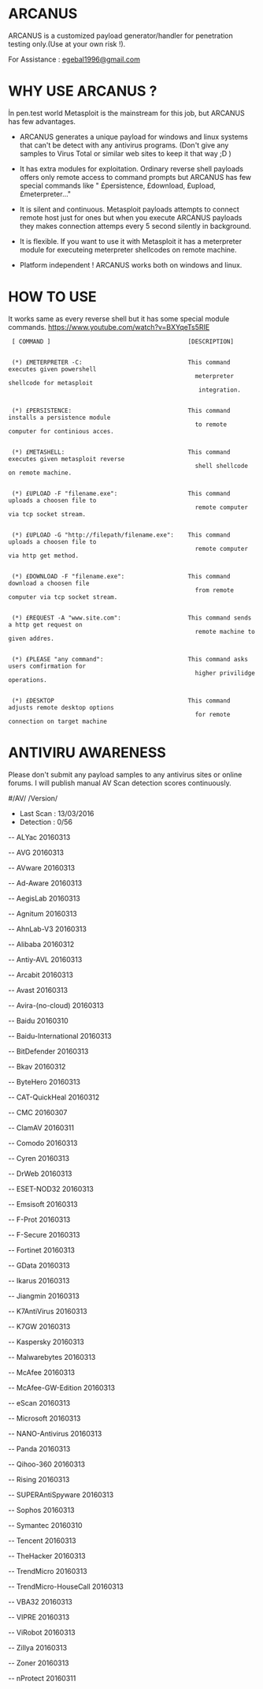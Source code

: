 # ARCANUS
ARCANUS is a customized payload generator/handler for penetration testing only.(Use at your own risk !).

For Assistance : egebal1996@gmail.com


# WHY USE ARCANUS ?
  İn pen.test world Metasploit is the mainstream for this job, but ARCANUS has few advantages.
  
- ARCANUS generates a unique payload for windows and linux systems that can't be detect with any antivirus programs. (Don't give any samples to Virus Total or similar web sites to keep it that way ;D )

- It has extra modules for exploitation. Ordinary reverse shell payloads offers only remote access to command prompts but ARCANUS has few special commands like " £persistence, £download, £upload, £meterpreter..."

- It is silent and continuous. Metasploit payloads attempts to connect remote host just for ones but when you execute ARCANUS payloads they makes connection attemps every 5 second silently in background.

- It is flexible. If you want to use it with Metasploit it has a meterpreter module for executeing meterpreter shellcodes on remote machine.

- Platform independent ! ARCANUS works both on windows and linux.


# HOW TO USE 

It works same as every reverse shell but it has some special module commands.
https://www.youtube.com/watch?v=BXYqeTs5RIE

   
                                                                                                     
                                                                                                     
                                                                                                     
                                                                                                     
     [ COMMAND ]                                       [DESCRIPTION]                                 
                            
                                                                                                     
     (*) £METERPRETER -C:                              This command executes given powershell        
                                                         meterpreter shellcode for metasploit        
                                                          integration.                               
                                                                                                     
                                                                                                     
     (*) £PERSISTENCE:                                 This command installs a persistence module    
                                                         to remote computer for continious acces.    
                                                                                                     
                                                                                                     
     (*) £METASHELL:                                   This command executes given metasploit reverse
                                                         shell shellcode on remote machine.          
                                                                                                     
                                                                                                     
     (*) £UPLOAD -F "filename.exe":                    This command uploads a choosen file to        
                                                         remote computer via tcp socket stream.      
                                                                                                     
                                                                                                     
     (*) £UPLOAD -G "http://filepath/filename.exe":    This command uploads a choosen file to        
                                                         remote computer via http get method.        
                                                                                                     
                                                                                                     
     (*) £DOWNLOAD -F "filename.exe":                  This command download a choosen file          
                                                         from remote computer via tcp socket stream. 
                                                                                                     
                                                                                                     
     (*) £REQUEST -A "www.site.com":                   This command sends a http get request on      
                                                         remote machine to given addres.             
                                                                                                     
                                                                                                     
     (*) £PLEASE "any command":                        This command asks users comfirmation for      
                                                         higher privilidge operations.               
                                                                                                     
                                                                                                     
     (*) £DESKTOP                                      This command adjusts remote desktop options   
                                                         for remote connection on target machine     
                                                                                                     
                                                                                                     
  # ANTIVIRU AWARENESS
  
  Please don't submit any payload samples to any antivirus sites or online forums. I will publish manual AV Scan detection scores continuously.
  


#/AV/    /Version/

- Last Scan : 13/03/2016
- Detection : 0/56


-- ALYac		20160313

-- AVG		20160313

-- AVware		20160313

-- Ad-Aware		20160313

-- AegisLab		20160313

-- Agnitum		20160313

-- AhnLab-V3		20160313

-- Alibaba		20160312

-- Antiy-AVL		20160313

-- Arcabit		20160313

-- Avast		20160313

-- Avira-(no-cloud)		20160313

-- Baidu		20160310

-- Baidu-International		20160313

-- BitDefender		20160313

-- Bkav		20160312

-- ByteHero		20160313

-- CAT-QuickHeal		20160312

-- CMC		20160307

-- ClamAV		20160311

-- Comodo		20160313

-- Cyren		20160313

-- DrWeb		20160313

-- ESET-NOD32		20160313

-- Emsisoft		20160313

-- F-Prot		20160313

-- F-Secure		20160313

-- Fortinet		20160313

-- GData		20160313

-- Ikarus		20160313

-- Jiangmin		20160313

-- K7AntiVirus		20160313

-- K7GW		20160313

-- Kaspersky		20160313

-- Malwarebytes		20160313

-- McAfee		20160313

-- McAfee-GW-Edition		20160313

-- eScan		20160313

-- Microsoft		20160313

-- NANO-Antivirus		20160313

-- Panda		20160313

-- Qihoo-360		20160313

-- Rising		20160313

-- SUPERAntiSpyware		20160313

-- Sophos		20160313

-- Symantec		20160310

-- Tencent		20160313

-- TheHacker		20160313

-- TrendMicro		20160313

-- TrendMicro-HouseCall		20160313

-- VBA32		20160313

-- VIPRE		20160313

-- ViRobot		20160313

-- Zillya		20160313

-- Zoner		20160313


-- nProtect		20160311
